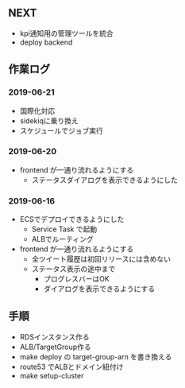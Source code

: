 ## NEXT

- kpi通知用の管理ツールを統合
- deploy backend

## 作業ログ

### 2019-06-21

- 国際化対応
- sidekiqに乗り換え
- スケジュールでジョブ実行

### 2019-06-20

- frontend が一通り流れるようにする
  - ステータスダイアログを表示できるようにした

### 2019-06-16

- ECSでデプロイできるようにした
  - Service Task で起動
  - ALBでルーティング
- frontend が一通り流れるようにする
  - 全ツイート履歴は初回リリースには含めない
  - ステータス表示の途中まで
    - プログレスバーはOK
    - ダイアログを表示できるようにする

## 手順

- RDSインスタンス作る
- ALB/TargetGroup作る
- make deploy の target-group-arn を書き換える
- route53 でALBとドメイン紐付け
- make setup-cluster
